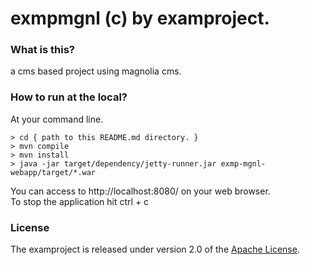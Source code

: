 # exmpmgnl (c) by examproject.

### What is this?
a cms based project using magnolia cms.

### How to run at the local?
At your command line.

    > cd { path to this README.md directory. }
    > mvn compile
    > mvn install
    > java -jar target/dependency/jetty-runner.jar exmp-mgnl-webapp/target/*.war

You can access to http://localhost:8080/ on your web browser.  
To stop the application hit ctrl + c

### License
The examproject is released under version 2.0 of the
[Apache License](http://www.apache.org/licenses/LICENSE-2.0).